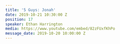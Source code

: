 ```yaml
---
title: '5 Guys: Jonah'
date: 2019-10-21 10:30:00 Z
position: 17
speaker: Ethan Harrington
media: https://www.youtube.com/embed/82zFUxfKhPo
message_date: 2019-10-20 10:00:00 Z
---
```


